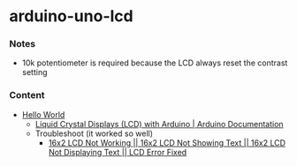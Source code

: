 arduino-uno-lcd
===============
### Notes
- 10k potentiometer is required because the LCD always reset the contrast setting

### Content
- [Hello World](./helloworld.ino)
  - [Liquid Crystal Displays (LCD) with Arduino | Arduino Documentation](https://docs.arduino.cc/learn/electronics/lcd-displays)
  - Troubleshoot (it worked so well)
    - [16x2 LCD Not Working || 16x2 LCD Not Showing Text || 16x2 LCD Not Displaying Text || LCD Error Fixed](https://www.youtube.com/watch?v=E3yldgoV1og)
